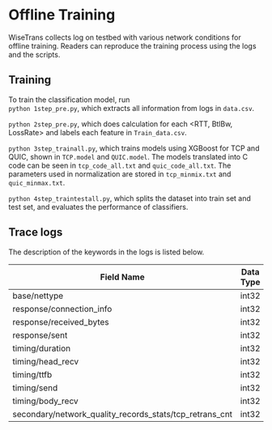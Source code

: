 # Offline Training
WiseTrans collects log on testbed with various network conditions for offline training. Readers can reproduce the training process using the logs and the scripts.

## Training 
To train the classification model, run    
`python 1step_pre.py`, which extracts all information from logs in `data.csv`.  

`python 2step_pre.py`, which does calculation for each <RTT, BtlBw, LossRate> and labels each feature in `Train_data.csv`.  

`python 3step_trainall.py`, which trains models using XGBoost for TCP and QUIC, shown in `TCP.model` and `QUIC.model`. The models translated into C code can be seen in `tcp_code_all.txt` and `quic_code_all.txt`. The parameters used in normalization are stored in `tcp_minmix.txt` and `quic_minmax.txt`.
  
`python 4step_traintestall.py`, which splits the dataset into train set and test set, and evaluates the performance of classifiers. 

## Trace logs
The description of the keywords in the logs is listed below.

Field Name | Data Type | Description
------|------|---------
base/nettype | int32 | 2G=0
response/connection\_info  | int32 |
response/received\_bytes | int32 |
response/sent | int32 |
timing/duration | int32 |
timing/head\_recv | int32 |
timing/ttfb | int32 | 
timing/send | int32 |
timing/body\_recv | int32 |
secondary/network\_quality\_records\_stats/tcp\_retrans\_cnt | int32 |
   
